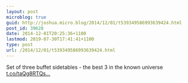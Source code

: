 ```yaml
---
layout: post
microblog: true
guid: http://joshua.micro.blog/2014/12/01/t539349586993639424.html
post_id: 39628
date: 2014-12-01T20:25:36+1100
lastmod: 2019-07-30T17:41:41+1100
type: post
url: /2014/12/01/t539349586993639424.html
---
```

Set of three buffet sidetables - the best 3 in the known universe [t.co/taQg8RTQs...](http://t.co/taQg8RTQs7)
